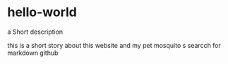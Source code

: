 # hello-world
a Short description

this is a short story about this website and my pet mosquito
s
searcch for markdown github

